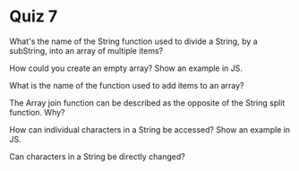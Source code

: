 # Quiz 7

What's the name of the String function used to divide a String, by a subString, into an array of multiple items?

How could you create an empty array? Show an example in JS.

What is the name of the function used to add items to an array?

The Array join function can be described as the opposite of the String split function. Why?

How can individual characters in a String be accessed? Show an example in JS.

Can characters in a String be directly changed?
